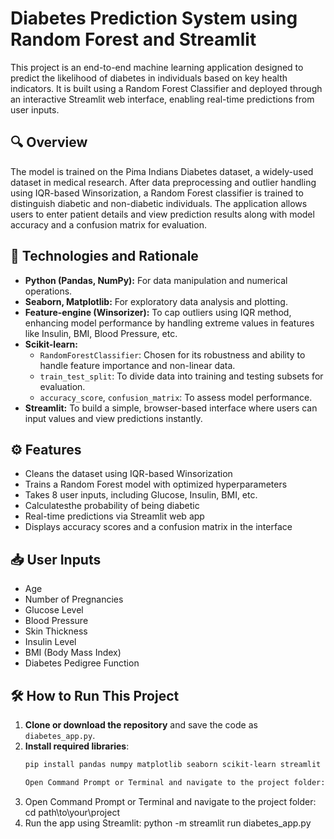 # Diabetes Prediction System using Random Forest and Streamlit

This project is an end-to-end machine learning application designed to predict the likelihood of diabetes in individuals based on key health indicators. It is built using a Random Forest Classifier and deployed through an interactive Streamlit web interface, enabling real-time predictions from user inputs.

## 🔍 Overview

The model is trained on the Pima Indians Diabetes dataset, a widely-used dataset in medical research. After data preprocessing and outlier handling using IQR-based Winsorization, a Random Forest classifier is trained to distinguish diabetic and non-diabetic individuals. The application allows users to enter patient details and view prediction results along with model accuracy and a confusion matrix for evaluation.

## 🧠 Technologies and Rationale

- **Python (Pandas, NumPy):** For data manipulation and numerical operations.
- **Seaborn, Matplotlib:** For exploratory data analysis and plotting.
- **Feature-engine (Winsorizer):** To cap outliers using IQR method, enhancing model performance by handling extreme values in features like Insulin, BMI, Blood Pressure, etc.
- **Scikit-learn:**
  - `RandomForestClassifier`: Chosen for its robustness and ability to handle feature importance and non-linear data.
  - `train_test_split`: To divide data into training and testing subsets for evaluation.
  - `accuracy_score`, `confusion_matrix`: To assess model performance.
- **Streamlit:** To build a simple, browser-based interface where users can input values and view predictions instantly.

## ⚙️ Features

- Cleans the dataset using IQR-based Winsorization  
- Trains a Random Forest model with optimized hyperparameters  
- Takes 8 user inputs, including Glucose, Insulin, BMI, etc.  
- Calculatesthe  probability of being diabetic  
- Real-time predictions via Streamlit web app  
- Displays accuracy scores and a confusion matrix in the interface

## 📥 User Inputs

- Age  
- Number of Pregnancies  
- Glucose Level  
- Blood Pressure  
- Skin Thickness  
- Insulin Level  
- BMI (Body Mass Index)  
- Diabetes Pedigree Function

## 🛠️ How to Run This Project

1. **Clone or download the repository** and save the code as `diabetes_app.py`.
2. **Install required libraries**:
   ```bash
   pip install pandas numpy matplotlib seaborn scikit-learn streamlit feature_engine

   Open Command Prompt or Terminal and navigate to the project folder:

3. Open Command Prompt or Terminal and navigate to the project folder:
   cd path\to\your\project
4. Run the app using Streamlit:
   python -m streamlit run diabetes_app.py

